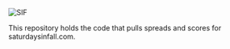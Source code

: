 ![SIF](http://saturdaysinfall.com/img/site_text_single.png)

This repository holds the code that pulls spreads and scores for saturdaysinfall.com.